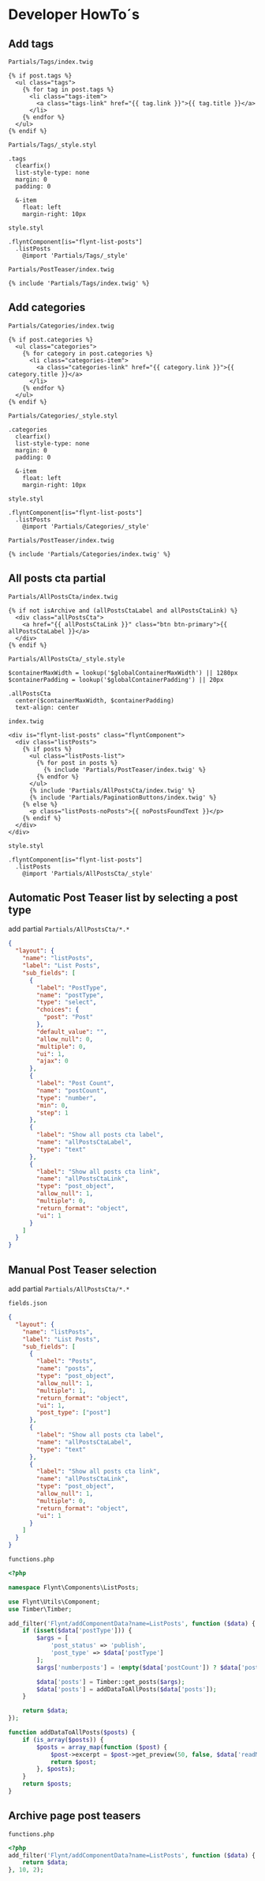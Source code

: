 # Developer HowTo´s

## Add tags
`Partials/Tags/index.twig`
```twig
{% if post.tags %}
  <ul class="tags">
    {% for tag in post.tags %}
      <li class="tags-item">
        <a class="tags-link" href="{{ tag.link }}">{{ tag.title }}</a>
      </li>
    {% endfor %}
  </ul>
{% endif %}
```

`Partials/Tags/_style.styl`
```stylus
.tags
  clearfix()
  list-style-type: none
  margin: 0
  padding: 0

  &-item
    float: left
    margin-right: 10px

```

`style.styl`
```stylus
.flyntComponent[is="flynt-list-posts"]
  .listPosts
    @import 'Partials/Tags/_style'
```

`Partials/PostTeaser/index.twig`
```twig
{% include 'Partials/Tags/index.twig' %}
```

## Add categories
`Partials/Categories/index.twig`
```twig
{% if post.categories %}
  <ul class="categories">
    {% for category in post.categories %}
      <li class="categories-item">
        <a class="categories-link" href="{{ category.link }}">{{ category.title }}</a>
      </li>
    {% endfor %}
  </ul>
{% endif %}
```

`Partials/Categories/_style.styl`
```stylus
.categories
  clearfix()
  list-style-type: none
  margin: 0
  padding: 0

  &-item
    float: left
    margin-right: 10px
```

`style.styl`
```stylus
.flyntComponent[is="flynt-list-posts"]
  .listPosts
    @import 'Partials/Categories/_style'
```

`Partials/PostTeaser/index.twig`
```twig
{% include 'Partials/Categories/index.twig' %}
```

## All posts cta partial

`Partials/AllPostsCta/index.twig`
```twig
{% if not isArchive and (allPostsCtaLabel and allPostsCtaLink) %}
  <div class="allPostsCta">
    <a href="{{ allPostsCtaLink }}" class="btn btn-primary">{{ allPostsCtaLabel }}</a>
  </div>
{% endif %}
```

`Partials/AllPostsCta/_style.style`
```stylus
$containerMaxWidth = lookup('$globalContainerMaxWidth') || 1280px
$containerPadding = lookup('$globalContainerPadding') || 20px

.allPostsCta
  center($containerMaxWidth, $containerPadding)
  text-align: center
```

`index.twig`
```twig
<div is="flynt-list-posts" class="flyntComponent">
  <div class="listPosts">
    {% if posts %}
      <ul class="listPosts-list">
        {% for post in posts %}
          {% include 'Partials/PostTeaser/index.twig' %}
        {% endfor %}
      </ul>
      {% include 'Partials/AllPostsCta/index.twig' %}
      {% include 'Partials/PaginationButtons/index.twig' %}
    {% else %}
      <p class="listPosts-noPosts">{{ noPostsFoundText }}</p>
    {% endif %}
  </div>
</div>
```

`style.styl`
```stylus
.flyntComponent[is="flynt-list-posts"]
  .listPosts
    @import 'Partials/AllPostsCta/_style'
```

## Automatic Post Teaser list by selecting a post type
add partial `Partials/AllPostsCta/*.*`

```json
{
  "layout": {
    "name": "listPosts",
    "label": "List Posts",
    "sub_fields": [
      {
        "label": "PostType",
        "name": "postType",
        "type": "select",
        "choices": {
          "post": "Post"
        },
        "default_value": "",
        "allow_null": 0,
        "multiple": 0,
        "ui": 1,
        "ajax": 0
      },
      {
        "label": "Post Count",
        "name": "postCount",
        "type": "number",
        "min": 0,
        "step": 1
      },
      {
        "label": "Show all posts cta label",
        "name": "allPostsCtaLabel",
        "type": "text"
      },
      {
        "label": "Show all posts cta link",
        "name": "allPostsCtaLink",
        "type": "post_object",
        "allow_null": 1,
        "multiple": 0,
        "return_format": "object",
        "ui": 1
      }
    ]
  }
}
```

## Manual Post Teaser selection
add partial `Partials/AllPostsCta/*.*`

`fields.json`
```json
{
  "layout": {
    "name": "listPosts",
    "label": "List Posts",
    "sub_fields": [
      {
        "label": "Posts",
        "name": "posts",
        "type": "post_object",
        "allow_null": 1,
        "multiple": 1,
        "return_format": "object",
        "ui": 1,
        "post_type": ["post"]
      },
      {
        "label": "Show all posts cta label",
        "name": "allPostsCtaLabel",
        "type": "text"
      },
      {
        "label": "Show all posts cta link",
        "name": "allPostsCtaLink",
        "type": "post_object",
        "allow_null": 1,
        "multiple": 0,
        "return_format": "object",
        "ui": 1
      }
    ]
  }
}
```

`functions.php`
```php
<?php

namespace Flynt\Components\ListPosts;

use Flynt\Utils\Component;
use Timber\Timber;

add_filter('Flynt/addComponentData?name=ListPosts', function ($data) {
    if (isset($data['postType'])) {
        $args = [
            'post_status' => 'publish',
            'post_type' => $data['postType']
        ];
        $args['numberposts'] = !empty($data['postCount']) ? $data['postCount'] : 10;

        $data['posts'] = Timber::get_posts($args);
        $data['posts'] = addDataToAllPosts($data['posts']);
    }

    return $data;
});

function addDataToAllPosts($posts) {
    if (is_array($posts)) {
        $posts = array_map(function ($post) {
            $post->excerpt = $post->get_preview(50, false, $data['readMoreLabel']);
            return $post;
        }, $posts);
    }
    return $posts;
}
```

## Archive page post teasers
`functions.php`
```php
<?php
add_filter('Flynt/addComponentData?name=ListPosts', function ($data) {
    return $data;
}, 10, 2);
```
